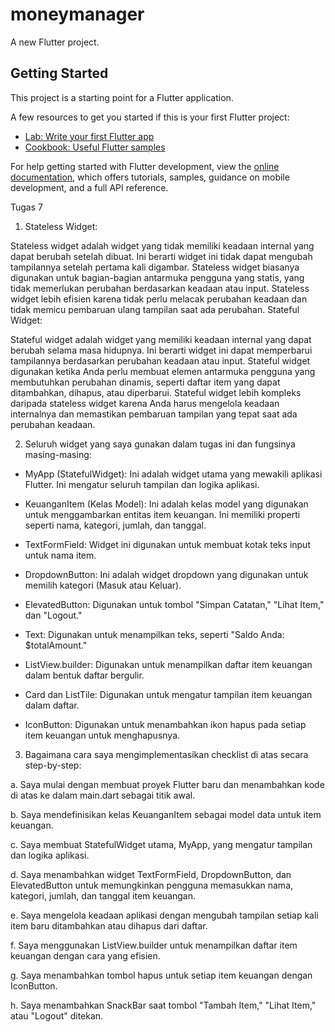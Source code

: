 # moneymanager

A new Flutter project.

## Getting Started

This project is a starting point for a Flutter application.

A few resources to get you started if this is your first Flutter project:

- [Lab: Write your first Flutter app](https://docs.flutter.dev/get-started/codelab)
- [Cookbook: Useful Flutter samples](https://docs.flutter.dev/cookbook)

For help getting started with Flutter development, view the
[online documentation](https://docs.flutter.dev/), which offers tutorials,
samples, guidance on mobile development, and a full API reference.


Tugas 7

1. Stateless Widget:

Stateless widget adalah widget yang tidak memiliki keadaan internal yang dapat berubah setelah dibuat. Ini berarti widget ini tidak dapat mengubah tampilannya setelah pertama kali digambar.
Stateless widget biasanya digunakan untuk bagian-bagian antarmuka pengguna yang statis, yang tidak memerlukan perubahan berdasarkan keadaan atau input.
Stateless widget lebih efisien karena tidak perlu melacak perubahan keadaan dan tidak memicu pembaruan ulang tampilan saat ada perubahan.
Stateful Widget:

Stateful widget adalah widget yang memiliki keadaan internal yang dapat berubah selama masa hidupnya. Ini berarti widget ini dapat memperbarui tampilannya berdasarkan perubahan keadaan atau input.
Stateful widget digunakan ketika Anda perlu membuat elemen antarmuka pengguna yang membutuhkan perubahan dinamis, seperti daftar item yang dapat ditambahkan, dihapus, atau diperbarui.
Stateful widget lebih kompleks daripada stateless widget karena Anda harus mengelola keadaan internalnya dan memastikan pembaruan tampilan yang tepat saat ada perubahan keadaan.

2. Seluruh widget yang saya gunakan dalam tugas ini dan fungsinya masing-masing:

- MyApp (StatefulWidget): Ini adalah widget utama yang mewakili aplikasi Flutter. Ini mengatur seluruh tampilan dan logika aplikasi.

- KeuanganItem (Kelas Model): Ini adalah kelas model yang digunakan untuk menggambarkan entitas item keuangan. Ini memiliki properti seperti nama, kategori, jumlah, dan tanggal.

- TextFormField: Widget ini digunakan untuk membuat kotak teks input untuk nama item.

- DropdownButton: Ini adalah widget dropdown yang digunakan untuk memilih kategori (Masuk atau Keluar).

- ElevatedButton: Digunakan untuk tombol "Simpan Catatan," "Lihat Item," dan "Logout."

- Text: Digunakan untuk menampilkan teks, seperti "Saldo Anda: $totalAmount."

- ListView.builder: Digunakan untuk menampilkan daftar item keuangan dalam bentuk daftar bergulir.

- Card dan ListTile: Digunakan untuk mengatur tampilan item keuangan dalam daftar.

- IconButton: Digunakan untuk menambahkan ikon hapus pada setiap item keuangan untuk menghapusnya.

3. Bagaimana cara saya mengimplementasikan checklist di atas secara step-by-step:

a. Saya mulai dengan membuat proyek Flutter baru dan menambahkan kode di atas ke dalam main.dart sebagai titik awal.

b. Saya mendefinisikan kelas KeuanganItem sebagai model data untuk item keuangan.

c. Saya membuat StatefulWidget utama, MyApp, yang mengatur tampilan dan logika aplikasi.

d. Saya menambahkan widget TextFormField, DropdownButton, dan ElevatedButton untuk memungkinkan pengguna memasukkan nama, kategori, jumlah, dan tanggal item keuangan.

e. Saya mengelola keadaan aplikasi dengan mengubah tampilan setiap kali item baru ditambahkan atau dihapus dari daftar.

f. Saya menggunakan ListView.builder untuk menampilkan daftar item keuangan dengan cara yang efisien.

g. Saya menambahkan tombol hapus untuk setiap item keuangan dengan IconButton.

h. Saya menambahkan SnackBar saat tombol "Tambah Item," "Lihat Item," atau "Logout" ditekan.